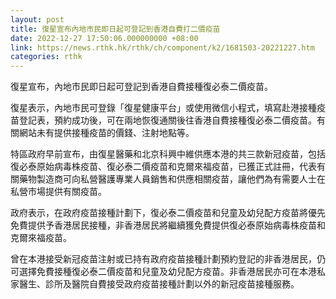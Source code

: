 ```yaml
---
layout: post
title: 復星宣布內地市民即日起可登記到香港自費打二價疫苗
date: 2022-12-27 17:50:06.000000000 +08:00
link: https://news.rthk.hk/rthk/ch/component/k2/1681503-20221227.htm
categories: rthk
---
```


復星宣布，內地市民即日起可登記到香港自費接種復必泰二價疫苗。

復星表示，內地市民可登錄「復星健康平台」或使用微信小程式，填寫赴港接種疫苗登記表，預約成功後，可在兩地恢復通關後往香港自費接種復必泰二價疫苗。有關網站未有提供接種疫苗的價錢、注射地點等。

特區政府早前宣布，由復星醫藥和北京科興中維供應本港的共三款新冠疫苗，包括復必泰原始病毒株疫苗、復必泰二價疫苗和克爾來福疫苗，已獲正式註冊，代表有關藥物製造商可向私營醫護專業人員銷售和供應相關疫苗，讓他們為有需要人士在私營市場提供有關疫苗。

政府表示，在政府疫苗接種計劃下，復必泰二價疫苗和兒童及幼兒配方疫苗將優先免費提供予香港居民接種，非香港居民將繼續獲免費提供復必泰原始病毒株疫苗和克爾來福疫苗。

曾在本港接受新冠疫苗注射或已持有政府疫苗接種計劃預約登記的非香港居民，仍可選擇免費接種復必泰二價疫苗和兒童及幼兒配方疫苗。非香港居民亦可在本港私家醫生、診所及醫院自費接受政府疫苗接種計劃以外的新冠疫苗接種服務。
